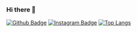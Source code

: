 ### Hi there 👋

<!--
**F4KOR4LL/F4KOR4LL** is a ✨ _special_ ✨ repository because its `README.md` (this file) appears on your GitHub profile.

Here are some ideas to get you started:

- 🔭 I’m currently working on ...
- 🌱 I’m currently learning ...
- 👯 I’m looking to collaborate on ...
- 🤔 I’m looking for help with ...
- 💬 Ask me about ...
- 📫 How to reach me: ...
- 😄 Pronouns: ...
- ⚡ Fun fact: ...
-->
[![Github Badge](https://img.shields.io/badge/-Github-000?style=quare&labelColor=000&logo=Github&logoColor=white&link=https://github.com/F4KOR4LL)](https://github.com/F4KOR4LL) 
[![Instagram Badge](https://img.shields.io/badge/-Instagram-C13584?style=flat-quare&labelColor=C13584&logo=instagram&logoColor=white&link=https://www.instagram.com/muhammedmustafatetikoglu/?hl=tr)](https://www.instagram.com/muhammedmustafatetikoglu/?hl=tr)
[![Top Langs](https://github-readme-stats.vercel.app/api/top-langs/?username=anuraghazra&layout=compact)](https://github.com/F4KOR4LL)
